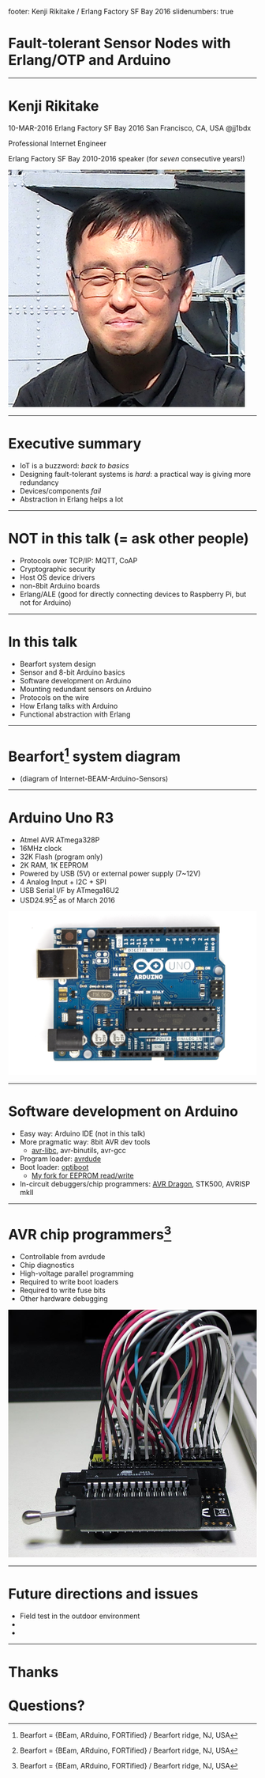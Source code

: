 footer: Kenji Rikitake / Erlang Factory SF Bay 2016
slidenumbers: true

# Fault-tolerant Sensor Nodes with Erlang/OTP and Arduino 

<!-- Use Deckset 1.6.0, Zurich theme, 16:9 aspect ratio -->
<!-- target: 30 slides -->

---

# Kenji Rikitake

10-MAR-2016
Erlang Factory SF Bay 2016
San Francisco, CA, USA
@jj1bdx

Professional Internet Engineer

Erlang Factory SF Bay 2010-2016 speaker (for *seven* consecutive years!)

![right, fit](kenjiface-20150328-2.jpg)

---

# Executive summary

* IoT is a buzzword: *back to basics*
* Designing fault-tolerant systems is *hard*: a practical way is giving more redundancy
* Devices/components *fail*
* Abstraction in Erlang helps a lot

---

# NOT in this talk (= ask other people)

* Protocols over TCP/IP: MQTT, CoAP
* Cryptographic security
* Host OS device drivers
* non-8bit Arduino boards
* Erlang/ALE (good for directly connecting devices to Raspberry Pi, but not for Arduino)

---

# In this talk

* Bearfort system design
* Sensor and 8-bit Arduino basics
* Software development on Arduino
* Mounting redundant sensors on Arduino
* Protocols on the wire
* How Erlang talks with Arduino
* Functional abstraction with Erlang

---

# Bearfort[^1] system diagram

* (diagram of Internet-BEAM-Arduino-Sensors)

[^1]: Bearfort = {BEam, ARduino, FORTified} / Bearfort ridge, NJ, USA

---

# Arduino Uno R3

* Atmel AVR ATmega328P
* 16MHz clock
* 32K Flash (program only)
* 2K RAM, 1K EEPROM
* Powered by USB (5V) or external power supply (7~12V)
* 4 Analog Input + I2C + SPI
* USB Serial I/F by ATmega16U2
* USD24.95[^1] as of March 2016

[^1]: Photo: [Wikimedia Commons](https://commons.wikimedia.org/wiki/File:Arduino_Uno_006.jpg), License: CC-BY-SA-2.0

![right,fit](Arduino_Uno_006.jpg)

---

# Software development on Arduino

* Easy way: Arduino IDE (not in this talk)
* More pragmatic way: 8bit AVR dev tools
  * [avr-libc](http://savannah.nongnu.org/projects/avr-libc/), avr-binutils, avr-gcc
* Program loader: [avrdude](http://savannah.nongnu.org/projects/avrdude)
* Boot loader: [optiboot](https://github.com/optiboot/optiboot/) 
  * [My fork for EEPROM read/write](https://github.com/jj1bdx/optiboot/)
* In-circuit debuggers/chip programmers: [AVR Dragon](http://www.atmel.com/tools/AVRDRAGON.aspx), STK500, AVRISP mkII


---

# AVR chip programmers[^1]

* Controllable from avrdude
* Chip diagnostics
* High-voltage parallel programming
* Required to write boot loaders
* Required to write fuse bits
* Other hardware debugging

![right,fit](avrdragon-20080108-ppcable2.jpg)

[^1]: AVR Dragon configured for ATmega168/328p with a zero-pressure DIP socket, Photo by Kenji Rikitake, circa January 2008

---

# Future directions and issues

* Field test in the outdoor environment
* 
* 

---

# Thanks<br><br>Questions?
